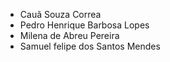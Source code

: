  * Cauã Souza Correa
 * Pedro Henrique Barbosa Lopes
 * Milena de Abreu Pereira
 * Samuel felipe dos Santos Mendes

